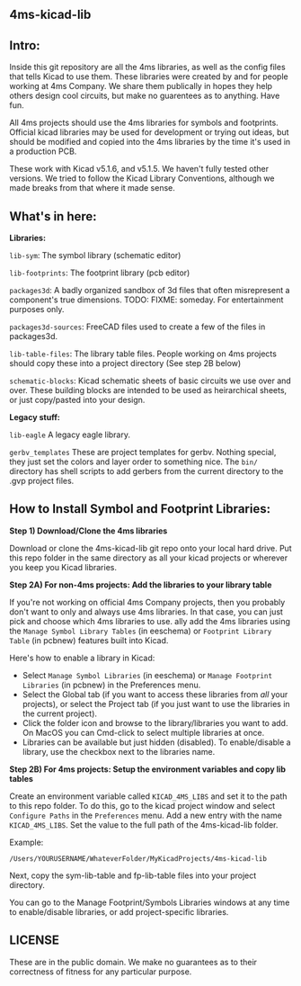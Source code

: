 4ms-kicad-lib
-------------

Intro:
-----

Inside this git repository are all the 4ms libraries, as well as the config files that tells Kicad to use them. These libraries were created by and for people working at 4ms Company. We share them publically in hopes they help others design cool circuits, but make no guarentees as to anything. Have fun.

All 4ms projects should use the 4ms libraries for symbols and footprints. Official kicad libraries may be used for development or trying out ideas, but should be modified and copied into the 4ms libraries by the time it's used in a production PCB. 

These work with Kicad v5.1.6, and v5.1.5. We haven't fully tested other versions. We tried to follow the Kicad Library Conventions, although we made breaks from that where it made sense.

What's in here:
--------------
__Libraries:__

`lib-sym`: The symbol library (schematic editor)

`lib-footprints`: The footprint library (pcb editor)

`packages3d`: A badly organized sandbox of 3d files that often misrepresent a component's true dimensions. TODO: FIXME: someday. For entertainment purposes only.

`packages3d-sources`: FreeCAD files used to create a few of the files in packages3d.

`lib-table-files`: The library table files. People working on 4ms projects should copy these into a project directory (See step 2B below)

`schematic-blocks`: Kicad schematic sheets of basic circuits we use over and over. These building blocks are intended to be used as heirarchical sheets, or just copy/pasted into your design.


__Legacy stuff:__

`lib-eagle` A legacy eagle library.

`gerbv_templates` These are project templates for gerbv. Nothing special, they just set the colors and layer order to something nice. The `bin/` directory has shell scripts to add gerbers from the current directory to the .gvp project files.


How to Install Symbol and Footprint Libraries:
----------

__Step 1) Download/Clone the 4ms libraries__

Download or clone the 4ms-kicad-lib git repo onto your local hard drive.
Put this repo folder in the same directory as all your kicad projects or wherever you keep you Kicad libraries.

__Step 2A) For non-4ms projects: Add the libraries to your library table__

If you're not working on official 4ms Company projects, then you probably don't want to only and always use 4ms libraries. In that case, you can just pick and choose which 4ms libraries to use. ally add the 4ms libraries using the `Manage Symbol Library Tables` (in eeschema) or `Footprint Library Table` (in pcbnew) features built into Kicad.

Here's how to enable a library in Kicad:

  * Select `Manage Symbol Libraries` (in eeschema) or `Manage Footprint Libraries` (in pcbnew) in the Preferences menu.
  * Select the Global tab (if you want to access these libraries from *all* your projects), or select the Project tab (if you just want to use the libraries in the current project).
  * Click the folder icon and browse to the library/libraries you want to add. On MacOS you can Cmd-click to select multiple libraries at once.
  * Libraries can be available but just hidden (disabled). To enable/disable a library, use the checkbox next to the libraries name.

__Step 2B) For 4ms projects: Setup the environment variables and copy lib tables__

Create an environment variable called `KICAD_4MS_LIBS` and set it to the path to this repo folder. To do this, go to the kicad project window and select `Configure Paths` in the `Preferences` menu. Add a new entry with the name `KICAD_4MS_LIBS`. Set the value to the full path of the 4ms-kicad-lib folder. 

Example:

`/Users/YOURUSERNAME/WhateverFolder/MyKicadProjects/4ms-kicad-lib`

Next, copy the sym-lib-table and fp-lib-table files into your project directory.

You can go to the Manage Footprint/Symbols Libraries windows at any time to enable/disable libraries, or add project-specific libraries.

LICENSE
-------

These are in the public domain. We make no guarantees as to their correctness of fitness for any particular purpose.

